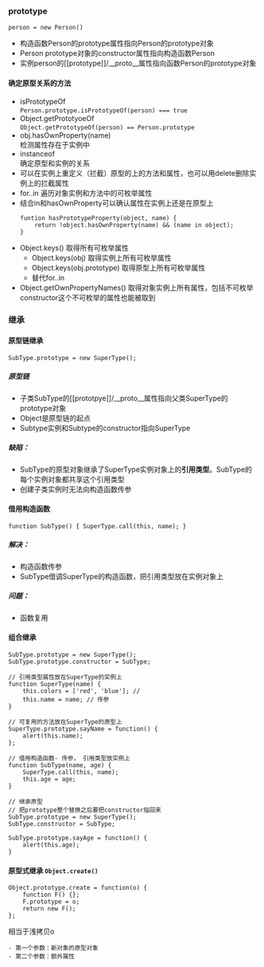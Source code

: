 ### prototype  
```person = new Person()```
- 构造函数Person的prototype属性指向Person的prototype对象
- Person prototype对象的constructor属性指向构造函数Person
- 实例person的[[prototype]]/__proto__属性指向函数Person的prototype对象
#### 确定原型关系的方法
- isPrototypeOf  
```Person.prototype.isPrototypeOf(person) === true```
- Object.getPrototyoeOf  
```Object.getPrototypeOf(person) == Person.prototype```
- obj.hasOwnProperty(name)  
检测属性存在于实例中
- instanceof   
确定原型和实例的关系  
- 可以在实例上重定义（拦截）原型的上的方法和属性，也可以用delete删除实例上的拦截属性  
- for..in 遍历对象实例和方法中的可枚举属性  
- 结合in和hasOwnProperty可以确认属性在实例上还是在原型上
  ```
  funtion hasPrototypeProperty(object, name) {
      return !object.hasOwnProperty(name) && (name in object);
  } 
  ``` 
- Object.keys() 取得所有可枚举属性
    - Object.keys(obj) 取得实例上所有可枚举属性 
    - Object.keys(obj.prototype) 取得原型上所有可枚举属性 
    - 替代for..in
- Object.getOwnPropertyNames() 取得对象实例上所有属性，包括不可枚举    
  constructor这个不可枚举的属性也能被取到  

### 继承  
#### 原型链继承
```SubType.prototype = new SuperType();```  
##### 原型链
- 子类SubType的[[prototpye]]/__proto__属性指向父类SuperType的prototype对象  
- Object是原型链的起点 
- Subtype实例和Subtype的constructor指向SuperType
##### 缺陷：
- SubType的原型对象继承了SuperType实例对象上的**引用类型**。SubType的每个实例对象都共享这个引用类型
- 创建子类实例时无法向构造函数传参

#### 借用构造函数
```function SubType() { SuperType.call(this, name); }```  
##### 解决：
- 构造函数传参
- SubType借调SuperType的构造函数，把引用类型放在实例对象上
##### 问题：
- 函数复用

#### 组合继承
```SubType.prototype = new SuperType();```  
```SubType.prototype.constructor = SubType;```
```
// 引用类型属性放在SuperType的实例上
function SuperType(name) {
    this.colors = ['red', 'blue']; // 
    this.name = name; // 传参
}

// 可复用的方法放在SuperType的原型上
SuperType.prototype.sayName = function() { 
    alert(this.name); 
};

// 借用构造函数- 传参， 引用类型放实例上
function SubType(name, age) {
    SuperType.call(this, name); 
    this.age = age;
}

// 继承原型
// 把prototype整个替换之后要把constructor指回来
SubType.prototype = new SuperType(); 
SubType.constructor = SubType; 

SubType.prototype.sayAge = function() {
    alert(this.age);
}
```
#### 原型式继承 ```Object.create()``` 
```
Object.prototype.create = function(o) {
    function F() {};
    F.prototype = o;
    return new F();
};
``` 
相当于浅拷贝o
```
- 第一个参数：新对象的原型对象
- 第二个参数：额外属性    
